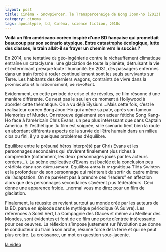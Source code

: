 ```yaml
---
layout: post
title: Cinéma - Snowpiercer, le Transperceneige de Bong Joon-ho (2013)
category: cinema
tags: apocalypse, bd, Cinéma, science fiction, 2010s
---
```

**Voilà un film américano-coréen inspiré d’une BD française qui promettait beaucoup par son scénario atypique. Entre catastrophe écologique, lutte des classes, le train allait-il se frayer un chemin vers le succès ?**

En 2014, une tentative de géo-ingénierie contre le réchauffement climatique entraîne un cataclysme : une glaciation de toute la planète, détruisant la vie et exterminant presque toute l’humanité. En 2031, des passagers enfermés dans un train forcé à rouler continuellement sont les seuls survivants sur Terre. Les habitants des derniers wagons, contraints de vivre dans la promiscuité et le rationnement, se révoltent.

Evidemment, en cette période de crise et de révoltes, ce film résonne d’une manière différente. Ce n’est pas le seul en ce moment à Hollywood à aborder cette thématique. On a vu déjà Elysium….Mais cette fois, c’est le réalisateur coréen Bong Joon-Ho qui amène sa pate, après son fameux Memories of Murder. On retrouve également son acteur fétiche Song Kang-Ho face à l’américain Chris Evans, un peu plus intéressant que dans Captain America. Si l’ésthétique du film est soignée, si le scénario tient bien la route en abordant différents aspects de la survie de l’être humain dans un milieu clos ou fini, il y a quelques problèmes d’équilibre.

Equilibre entre le présumé héros interprété par Chris Evans et les personnages secondaires qui s’avèrent finalement plus riches à comprendre (notamment, les deux personnages joués par les acteurs coréens...). La scène explicative d’Evans est baclée et la conclusion peu crédible dans son déroulement. Equilibre entre la magnétique Tilda Swinton et la profondeur de son personnage qui mériterait de sortir du cadre même de l’adaptation. On ne parvient pas à prendre ces “leaders” en affection alors que des personnages secondaires s’avèrent plus fédérateurs. Ceci donne une apparence froide….normal vous me direz pour un film de glaciation.

Finalement, la réussite en revient surtout au monde créé par les auteurs de la BD, parue en épisode dans le mythique périodique (A Suivre). Les références à Soleil Vert, La Compagnie des Glaces et même au Meilleur des Mondes, sont évidentes et font de ce film une porte d’entrée intéressante pour ces oeuvres. La réflexion s’impose justement sur l’évolution que donne le conducteur du train à son arche, résumé forcé de la terre et qui ne peut plus croitre. La croissance, un mot en question sous-jacente.

[la video](https://www.youtube.com/watch?v=r6UmqNuMdY4)

